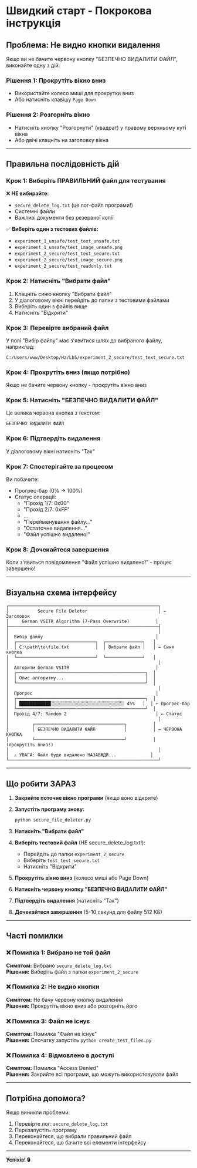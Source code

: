 # Швидкий старт - Покрокова інструкція

## Проблема: Не видно кнопки видалення

Якщо ви не бачите червону кнопку "БЕЗПЕЧНО ВИДАЛИТИ ФАЙЛ", виконайте одну з дій:

### Рішення 1: Прокрутіть вікно вниз
- Використайте колесо миші для прокрутки вниз
- Або натисніть клавішу `Page Down`

### Рішення 2: Розгорніть вікно
- Натисніть кнопку "Розгорнути" (квадрат) у правому верхньому куті вікна
- Або двічі клацніть на заголовку вікна

---

## Правильна послідовність дій

### Крок 1: Виберіть ПРАВИЛЬНИЙ файл для тестування

❌ **НЕ вибирайте:**
- `secure_delete_log.txt` (це лог-файл програми!)
- Системні файли
- Важливі документи без резервної копії

✅ **Виберіть один з тестових файлів:**
- `experiment_1_unsafe/test_text_unsafe.txt`
- `experiment_1_unsafe/test_image_unsafe.png`
- `experiment_2_secure/test_text_secure.txt`
- `experiment_2_secure/test_image_secure.png`
- `experiment_2_secure/test_readonly.txt`

### Крок 2: Натисніть "Вибрати файл"
1. Клацніть синю кнопку "Вибрати файл"
2. У діалоговому вікні перейдіть до папки з тестовими файлами
3. Виберіть один з файлів вище
4. Натисніть "Відкрити"

### Крок 3: Перевірте вибраний файл
У полі "Вибір файлу" має з'явитися шлях до вибраного файлу, наприклад:
```
C:/Users/www/Desktop/Hz/Lb5/experiment_2_secure/test_text_secure.txt
```

### Крок 4: Прокрутіть вниз (якщо потрібно)
Якщо не бачите червону кнопку - прокрутіть вікно вниз

### Крок 5: Натисніть "БЕЗПЕЧНО ВИДАЛИТИ ФАЙЛ"
Це велика червона кнопка з текстом:
```
БЕЗПЕЧНО ВИДАЛИТИ ФАЙЛ
```

### Крок 6: Підтвердіть видалення
У діалоговому вікні натисніть "Так"

### Крок 7: Спостерігайте за процесом
Ви побачите:
- Прогрес-бар (0% → 100%)
- Статус операції:
  - "Прохід 1/7: 0x00"
  - "Прохід 2/7: 0xFF"
  - ...
  - "Перейменування файлу..."
  - "Остаточне видалення..."
  - "Файл успішно видалено!"

### Крок 8: Дочекайтеся завершення
Коли з'явиться повідомлення "Файл успішно видалено!" - процес завершено!

---

## Візуальна схема інтерфейсу

```
┌─────────────────────────────────────────────────────────┐
│           Secure File Deleter                           │ ← Заголовок
│     German VSITR Algorithm (7-Pass Overwrite)          │
├─────────────────────────────────────────────────────────┤
│                                                         │
│  Вибір файлу                                           │
│  ┌──────────────────────────────┐  ┌──────────────┐   │
│  │ C:\path\to\file.txt          │  │ Вибрати файл │   │ ← Синя кнопка
│  └──────────────────────────────┘  └──────────────┘   │
│                                                         │
│  Алгоритм German VSITR                                 │
│  ┌─────────────────────────────────────────────────┐  │
│  │ Опис алгоритму...                               │  │
│  └─────────────────────────────────────────────────┘  │
│                                                         │
│  Прогрес                                               │
│  ┌─────────────────────────────────────────────────┐  │
│  │ ████████████░░░░░░░░░░░░░░░░░░░░░░░░░░░░ 45%   │  │ ← Прогрес-бар
│  └─────────────────────────────────────────────────┘  │
│  Прохід 4/7: Random 2                                  │ ← Статус
│                                                         │
│         ┌──────────────────────────────────┐          │
│         │ БЕЗПЕЧНО ВИДАЛИТИ ФАЙЛ           │          │ ← ЧЕРВОНА КНОПКА
│         └──────────────────────────────────┘          │    (прокрутіть вниз!)
│                                                         │
│  ⚠️ УВАГА: Файл буде видалено НАЗАВЖДИ...             │
└─────────────────────────────────────────────────────────┘
```

---

## Що робити ЗАРАЗ

1. **Закрийте поточне вікно програми** (якщо воно відкрите)

2. **Запустіть програму знову:**
   ```bash
   python secure_file_deleter.py
   ```

3. **Натисніть "Вибрати файл"**

4. **Виберіть тестовий файл** (НЕ secure_delete_log.txt!):
   - Перейдіть до папки `experiment_2_secure`
   - Виберіть `test_text_secure.txt`
   - Натисніть "Відкрити"

5. **Прокрутіть вікно вниз** (колесо миші або Page Down)

6. **Натисніть червону кнопку "БЕЗПЕЧНО ВИДАЛИТИ ФАЙЛ"**

7. **Підтвердіть видалення** (натисніть "Так")

8. **Дочекайтеся завершення** (5-10 секунд для файлу 512 КБ)

---

## Часті помилки

### ❌ Помилка 1: Вибрано не той файл
**Симптом:** Вибрано `secure_delete_log.txt`  
**Рішення:** Виберіть файл з папки `experiment_2_secure`

### ❌ Помилка 2: Не видно кнопки
**Симптом:** Не бачу червону кнопку видалення  
**Рішення:** Прокрутіть вікно вниз або розгорніть його

### ❌ Помилка 3: Файл не існує
**Симптом:** Помилка "Файл не існує"  
**Рішення:** Спочатку запустіть `python create_test_files.py`

### ❌ Помилка 4: Відмовлено в доступі
**Симптом:** Помилка "Access Denied"  
**Рішення:** Закрийте всі програми, що можуть використовувати файл

---

## Потрібна допомога?

Якщо виникли проблеми:
1. Перевірте лог: `secure_delete_log.txt`
2. Перезапустіть програму
3. Переконайтеся, що вибрали правильний файл
4. Переконайтеся, що бачите всі елементи інтерфейсу

---

**Успіхів! 🔒**
